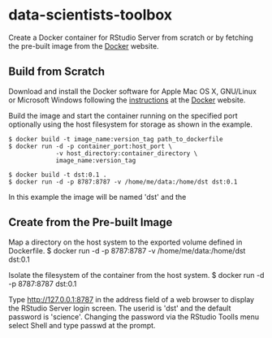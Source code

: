 # data-scientists-toolbox

Create a Docker container for RStudio Server from scratch or by fetching the pre-built image from the [Docker](https://www.docker.com) website.

## Build from Scratch

Download and install the Docker software for Apple Mac OS X, GNU/Linux or Microsoft Windows following the [instructions](http://docs.docker.com/linux/started/) at the [Docker](https://www.docker.com) website.

Build the image and start the container running on the specified port optionally using the host filesystem for storage as shown in the example.

    $ docker build -t image_name:version_tag path_to_dockerfile
    $ docker run -d -p container_port:host_port \
                 -v host_directory:container_directory \
                 image_name:version_tag
    
    $ docker build -t dst:0.1 .
    $ docker run -d -p 8787:8787 -v /home/me/data:/home/dst dst:0.1

In this example the image will be named 'dst' and the 

## Create from the Pre-built Image

Map a directory on the host system to the exported volume defined in Dockerfile.
    $ docker run -d -p 8787:8787 -v /home/me/data:/home/dst dst:0.1

Isolate the filesystem of the container from the host system.
    $ docker run -d -p 8787:8787 dst:0.1

Type http://127.0.0.1:8787 in the address field of a web browser to display the RStudio Server login screen. The userid is 'dst' and the default password is 'science'. Changing the password via the RStudio Toolls menu select Shell and type passwd at the prompt.
